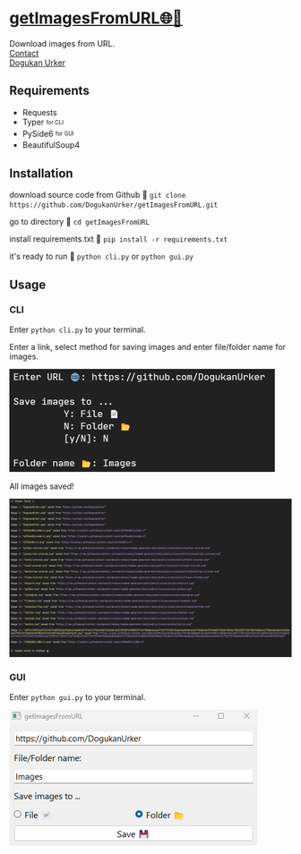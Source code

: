 # [getImagesFromURL🌐💾](https://dogukanurker.com/getimagesfromurl)

Download images from URL.
<br/>
[Contact](mailto:dogukanurker@icloud.com)<br/>
[Dogukan Urker](https://dogukanurker.com)

## Requirements

- Requests
- Typer <sub><sup>for CLI</sup></sub>
- PySide6 <sub><sup>for GUI</sup></sub>
- BeautifulSoup4

## Installation

download source code from Github 💾
`git clone https://github.com/DogukanUrker/getImagesFromURL.git`

go to directory 📁
`cd getImagesFromURL`

install requirements.txt 🔽
`pip install -r requirements.txt`

it's ready to run 🎉
`python cli.py` or `python gui.py`

## Usage

### CLI

Enter `python cli.py` to your terminal.

Enter a link, select method for saving images and enter file/folder name for images.

![CLI](/appImages/cli.png)

All images saved!

![CLI](/appImages/cli2.png)

### GUI

Enter `python gui.py` to your terminal.

![GUI](/appImages/gui.png)
